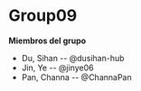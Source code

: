 # Group09
**Miembros del grupo**
- Du, Sihan -- @dusihan-hub
- Jin, Ye -- @jinye06
- Pan, Channa -- @ChannaPan
